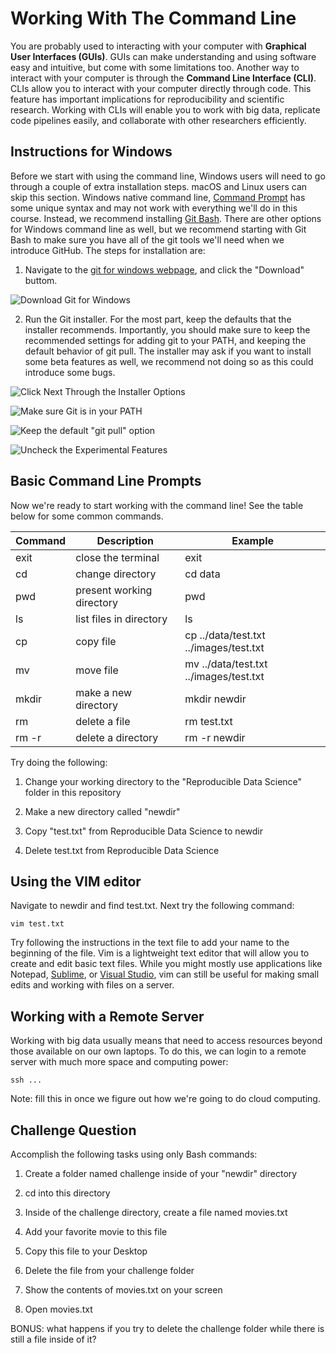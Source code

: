# Working With The Command Line

You are probably used to interacting with your computer with **Graphical User Interfaces (GUIs)**. GUIs can make understanding and using software easy and intuitive, but come with some limitations too. Another way to interact with your computer is through the **Command Line Interface (CLI)**. CLIs allow you to interact with your computer directly through code. This feature has important implications for reproducibility and scientific research. Working with CLIs will enable you to work with big data, replicate code pipelines easily, and collaborate with other researchers efficiently.

## Instructions for Windows

Before we start with using the command line, Windows users will need to go through a couple of extra installation steps. macOS and Linux users can skip this section. Windows native command line, [Command Prompt](https://docs.microsoft.com/en-us/windows-server/administration/windows-commands/windows-commands) has some unique syntax and may not work with everything we'll do in this course. Instead, we recommend installing [Git Bash](https://gitforwindows.org/). There are other options for Windows command line as well, but we recommend starting with Git Bash to make sure you have all of the git tools we'll need when we introduce GitHub. The steps for installation are:

1. Navigate to the [git for windows webpage](https://gitforwindows.org/), and click the "Download" buttom.

![Download Git for Windows](https://github.com/Akesari12/Computational-Social-Science-Labs/blob/master/images/Install_Git_for_Windows.png?raw=true)

2. Run the Git installer. For the most part, keep the defaults that the installer recommends. Importantly, you should make sure to keep the recommended settings for adding git to your PATH,  and keeping the default behavior of git pull. The installer may ask if you want to install some beta features as well, we recommend not doing so as this could introduce some bugs.

![Click Next Through the Installer Options](https://github.com/Akesari12/Computational-Social-Science-Labs/blob/master/images/Git%20Installer.png?raw=true)

![Make sure Git is in your PATH](https://github.com/Akesari12/Computational-Social-Science-Labs/blob/master/images/Git%20in%20PATH.png?raw=true)

![Keep the default "git pull" option](https://github.com/Akesari12/Computational-Social-Science-Labs/blob/master/images/Default%20git%20pull.png?raw=true)

![Uncheck the Experimental Features](https://github.com/Akesari12/Computational-Social-Science-Labs/blob/master/images/Beta%20features.png?raw=true)

## Basic Command Line Prompts

Now we're ready to start working with the command line! See the table below for some common commands. 

| Command | Description        | Example |
|---------|--------------------|---------|
| exit    | close the terminal | exit    | 
| cd      | change directory   | cd data | 
| pwd     | present working directory | pwd |
| ls      | list files in directory | ls |
| cp      | copy file          | cp ../data/test.txt ../images/test.txt|
| mv      | move file          | mv ../data/test.txt ../images/test.txt|
| mkdir   | make a new directory | mkdir newdir |
| rm      | delete a file      | rm test.txt |
| rm -r   | delete a directory | rm -r newdir |

Try doing the following:

1. Change your working directory to the "Reproducible Data Science" folder in this repository

2. Make a new directory called "newdir"

3. Copy "test.txt" from Reproducible Data Science to newdir

4. Delete test.txt from Reproducible Data Science

## Using the VIM editor

Navigate to newdir and find test.txt. Next try the following command:

	vim test.txt

Try following the instructions in the text file to add your name to the beginning of the file. Vim is a lightweight text editor that will allow you to create and edit basic text files. While you might mostly use applications like Notepad, [Sublime](https://www.sublimetext.com/), or [Visual Studio](https://visualstudio.microsoft.com/), vim can still be useful for making small edits and working with files on a server. 

## Working with a Remote Server

Working with big data usually means that need to access resources beyond those available on our own laptops. To do this, we can login to a remote server with much more space and computing power:

	ssh ...

Note: fill this in once we figure out how we're going to do cloud computing.

## Challenge Question

Accomplish the following tasks using only Bash commands:

1. Create a folder named challenge inside of your "newdir" directory

2. cd into this directory

3. Inside of the challenge directory, create a file named movies.txt

4. Add your favorite movie to this file

5. Copy this file to your Desktop

6. Delete the file from your challenge folder

7. Show the contents of movies.txt on your screen

8. Open movies.txt

BONUS: what happens if you try to delete the challenge folder while there is still a file inside of it?